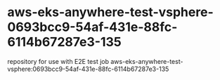# aws-eks-anywhere-test-vsphere-0693bcc9-54af-431e-88fc-6114b67287e3-135
repository for use with E2E test job aws-eks-anywhere-test-vsphere:0693bcc9-54af-431e-88fc-6114b67287e3-135
